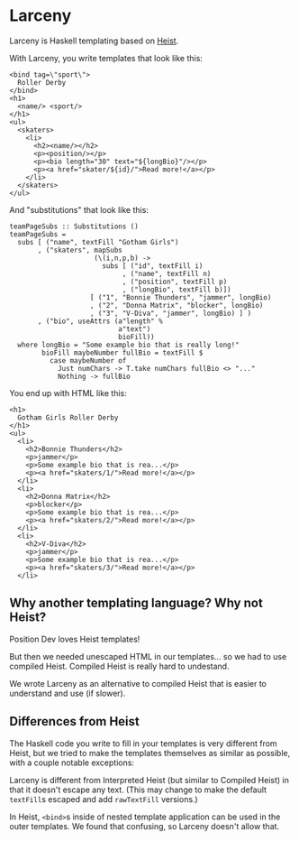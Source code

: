 # Larceny

Larceny is Haskell templating based on [Heist](heist).

With Larceny, you write templates that look like this:

```
<bind tag=\"sport\">
  Roller Derby
</bind>
<h1>
  <name/> <sport/>
</h1>
<ul>
  <skaters>
    <li>
      <h2><name/></h2>
      <p><position/></p>
      <p><bio length="30" text="${longBio}"/></p>
      <p><a href="skater/${id}/">Read more!</a></p>
    </li>
  </skaters>
</ul>
```

And "substitutions" that look like this:

```
teamPageSubs :: Substitutions ()
teamPageSubs =
  subs [ ("name", textFill "Gotham Girls")
       , ("skaters", mapSubs
                     (\(i,n,p,b) ->
                       subs [ ("id", textFill i)
                            , ("name", textFill n)
                            , ("position", textFill p)
                            , ("longBio", textFill b)])
                    [ ("1", "Bonnie Thunders", "jammer", longBio)
                    , ("2", "Donna Matrix", "blocker", longBio)
                    , ("3", "V-Diva", "jammer", longBio) ] )
       , ("bio", useAttrs (a"length" %
                           a"text")
                           bioFill))
  where longBio = "Some example bio that is really long!"
        bioFill maybeNumber fullBio = textFill $
          case maybeNumber of
            Just numChars -> T.take numChars fullBio <> "..."
            Nothing -> fullBio
```

You end up with HTML like this:

```
<h1>
  Gotham Girls Roller Derby
</h1>
<ul>
  <li>
    <h2>Bonnie Thunders</h2>
    <p>jammer</p>
    <p>Some example bio that is rea...</p>
    <p><a href="skaters/1/">Read more!</a></p>
  </li>
  <li>
    <h2>Donna Matrix</h2>
    <p>blocker</p>
    <p>Some example bio that is rea...</p>
    <p><a href="skaters/2/">Read more!</a></p>
  </li>
  <li>
    <h2>V-Diva</h2>
    <p>jammer</p>
    <p>Some example bio that is rea...</p>
    <p><a href="skaters/3/">Read more!</a></p>
  </li>
```

## Why another templating language? Why not Heist?

Position Dev loves Heist templates!

But then we needed unescaped HTML in our templates... so we had to
use compiled Heist. Compiled Heist is really hard to undestand.

We wrote Larceny as an alternative to compiled Heist that is easier to
understand and use (if slower).

## Differences from Heist

The Haskell code you write to fill in your templates is very different
from Heist, but we tried to make the templates themselves as similar
as possible, with a couple notable exceptions:

Larceny is different from Interpreted Heist (but similar to Compiled
Heist) in that it doesn't escape any text. (This may change to make
the default `textFill`s escaped and add `rawTextFill` versions.)

In Heist, `<bind>`s inside of nested template application can be used
in the outer templates. We found that confusing, so Larceny doesn't
allow that.
